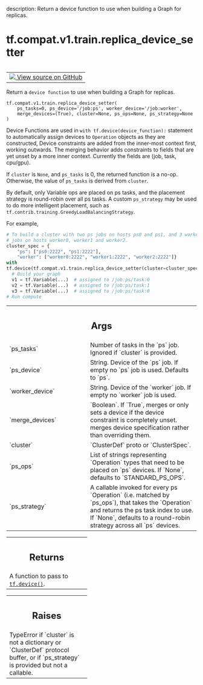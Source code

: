 description: Return a device function to use when building a Graph for replicas.

<div itemscope itemtype="http://developers.google.com/ReferenceObject">
<meta itemprop="name" content="tf.compat.v1.train.replica_device_setter" />
<meta itemprop="path" content="Stable" />
</div>

# tf.compat.v1.train.replica_device_setter

<!-- Insert buttons and diff -->

<table class="tfo-notebook-buttons tfo-api nocontent" align="left">
<td>
  <a target="_blank" href="https://github.com/tensorflow/tensorflow/blob/r2.2/tensorflow/python/training/device_setter.py#L136-L231">
    <img src="https://www.tensorflow.org/images/GitHub-Mark-32px.png" />
    View source on GitHub
  </a>
</td>
</table>



Return a `device function` to use when building a Graph for replicas.

<pre class="devsite-click-to-copy prettyprint lang-py tfo-signature-link">
<code>tf.compat.v1.train.replica_device_setter(
    ps_tasks=0, ps_device='/job:ps', worker_device='/job:worker',
    merge_devices=(True), cluster=None, ps_ops=None, ps_strategy=None
)
</code></pre>



<!-- Placeholder for "Used in" -->

Device Functions are used in `with tf.device(device_function):` statement to
automatically assign devices to `Operation` objects as they are constructed,
Device constraints are added from the inner-most context first, working
outwards. The merging behavior adds constraints to fields that are yet unset
by a more inner context. Currently the fields are (job, task, cpu/gpu).

If `cluster` is `None`, and `ps_tasks` is 0, the returned function is a no-op.
Otherwise, the value of `ps_tasks` is derived from `cluster`.

By default, only Variable ops are placed on ps tasks, and the placement
strategy is round-robin over all ps tasks. A custom `ps_strategy` may be used
to do more intelligent placement, such as
`tf.contrib.training.GreedyLoadBalancingStrategy`.

For example,

```python
# To build a cluster with two ps jobs on hosts ps0 and ps1, and 3 worker
# jobs on hosts worker0, worker1 and worker2.
cluster_spec = {
    "ps": ["ps0:2222", "ps1:2222"],
    "worker": ["worker0:2222", "worker1:2222", "worker2:2222"]}
with
tf.device(tf.compat.v1.train.replica_device_setter(cluster=cluster_spec)):
  # Build your graph
  v1 = tf.Variable(...)  # assigned to /job:ps/task:0
  v2 = tf.Variable(...)  # assigned to /job:ps/task:1
  v3 = tf.Variable(...)  # assigned to /job:ps/task:0
# Run compute
```

<!-- Tabular view -->
 <table class="responsive fixed orange">
<colgroup><col width="214px"><col></colgroup>
<tr><th colspan="2"><h2 class="add-link">Args</h2></th></tr>

<tr>
<td>
`ps_tasks`
</td>
<td>
Number of tasks in the `ps` job.  Ignored if `cluster` is
provided.
</td>
</tr><tr>
<td>
`ps_device`
</td>
<td>
String.  Device of the `ps` job.  If empty no `ps` job is used.
Defaults to `ps`.
</td>
</tr><tr>
<td>
`worker_device`
</td>
<td>
String.  Device of the `worker` job.  If empty no `worker`
job is used.
</td>
</tr><tr>
<td>
`merge_devices`
</td>
<td>
`Boolean`. If `True`, merges or only sets a device if the
device constraint is completely unset. merges device specification rather
than overriding them.
</td>
</tr><tr>
<td>
`cluster`
</td>
<td>
`ClusterDef` proto or `ClusterSpec`.
</td>
</tr><tr>
<td>
`ps_ops`
</td>
<td>
List of strings representing `Operation` types that need to be
placed on `ps` devices.  If `None`, defaults to `STANDARD_PS_OPS`.
</td>
</tr><tr>
<td>
`ps_strategy`
</td>
<td>
A callable invoked for every ps `Operation` (i.e. matched by
`ps_ops`), that takes the `Operation` and returns the ps task index to
use.  If `None`, defaults to a round-robin strategy across all `ps`
devices.
</td>
</tr>
</table>



<!-- Tabular view -->
 <table class="responsive fixed orange">
<colgroup><col width="214px"><col></colgroup>
<tr><th colspan="2"><h2 class="add-link">Returns</h2></th></tr>
<tr class="alt">
<td colspan="2">
A function to pass to <a href="../../../../tf/device.md"><code>tf.device()</code></a>.
</td>
</tr>

</table>



<!-- Tabular view -->
 <table class="responsive fixed orange">
<colgroup><col width="214px"><col></colgroup>
<tr><th colspan="2"><h2 class="add-link">Raises</h2></th></tr>
<tr class="alt">
<td colspan="2">
TypeError if `cluster` is not a dictionary or `ClusterDef` protocol buffer,
or if `ps_strategy` is provided but not a callable.
</td>
</tr>

</table>


